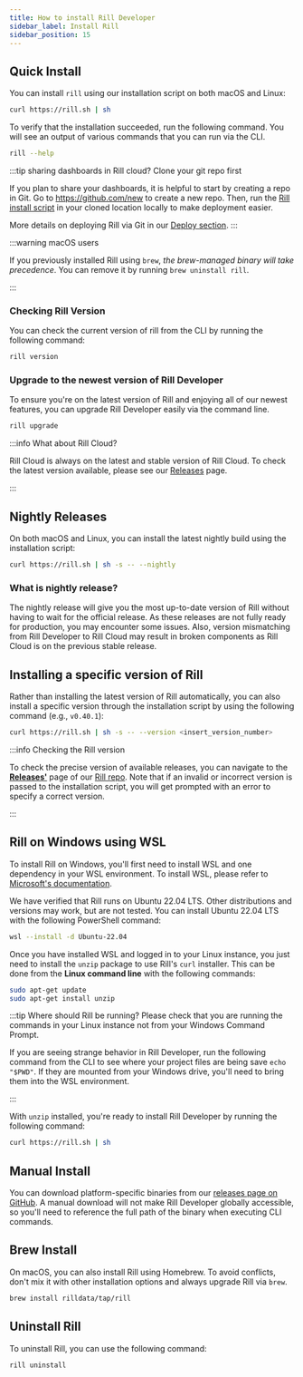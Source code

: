 ```yaml
---
title: How to install Rill Developer
sidebar_label: Install Rill
sidebar_position: 15
---
```


## Quick Install

You can install `rill` using our installation script on both macOS and Linux:

```bash
curl https://rill.sh | sh
```

To verify that the installation succeeded, run the following command. You will see an output of various commands that you can run via the CLI.
```bash
rill --help
```

:::tip sharing dashboards in Rill cloud? Clone your git repo first

If you plan to share your dashboards, it is helpful to start by creating a repo in Git. Go to https://github.com/new to create a new repo. Then, run the [Rill install script](/home/install#quick-install) in your cloned location locally to make deployment easier. 

More details on deploying Rill via Git in our [Deploy section](../deploy/deploy-dashboard/).
:::

:::warning macOS users

If you previously installed Rill using `brew`, *the brew-managed binary will take precedence*. You can remove it by running `brew uninstall rill`.

:::

### Checking Rill Version

You can check the current version of rill from the CLI by running the following command:
```bash
rill version
```

### Upgrade to the newest version of Rill Developer

To ensure you're on the latest version of Rill and enjoying all of our newest features, you can upgrade Rill Developer easily via the command line.

```bash
rill upgrade
```

:::info What about Rill Cloud?

Rill Cloud is always on the latest and stable version of Rill Cloud. To check the latest version available, please see our [Releases](https://github.com/rilldata/rill/releases) page.

:::

## Nightly Releases

On both macOS and Linux, you can install the latest nightly build using the installation script:
```bash
curl https://rill.sh | sh -s -- --nightly
```


### What is nightly release?
The nightly release will give you the most up-to-date version of Rill without having to wait for the official release. As these releases are not fully ready for production, you may encounter some issues. Also, version mismatching from Rill Developer to Rill Cloud may result in broken components as Rill Cloud is on the previous stable release. 


## Installing a specific version of Rill

Rather than installing the latest version of Rill automatically, you can also install a specific version through the installation script by using the following command (e.g., `v0.40.1`):
```bash
curl https://rill.sh | sh -s -- --version <insert_version_number>
```

:::info Checking the Rill version

To check the precise version of available releases, you can navigate to the [**Releases'**](https://github.com/rilldata/rill/releases) page of our [Rill repo](https://github.com/rilldata/rill). Note that if an invalid or incorrect version is passed to the installation script, you will get prompted with an error to specify a correct version.

:::

## Rill on Windows using WSL

To install Rill on Windows, you'll first need to install WSL and one dependency in your WSL environment. To install WSL, please refer to [Microsoft's documentation](https://learn.microsoft.com/en-us/windows/wsl/install).

We have verified that Rill runs on Ubuntu 22.04 LTS. Other distributions and versions may work, but are not tested. You can install Ubuntu 22.04 LTS with the following PowerShell command:
```bash
wsl --install -d Ubuntu-22.04
```

Once you have installed WSL and logged in to your Linux instance, you just need to install the `unzip` package to use Rill's `curl` installer. This can be done from the **Linux command line** with the following commands:
```bash
sudo apt-get update
sudo apt-get install unzip
```
:::tip Where should Rill be running? 
Please check that you are running the commands in your Linux instance not from your Windows Command Prompt. 

If you are seeing strange behavior in Rill Developer, run the following command from the CLI to see where your project files are being save `echo "$PWD"`. If they are mounted from your Windows drive, you'll need to bring them into the WSL environment. 

:::

With `unzip` installed, you're ready to install Rill Developer by running the following command:
```bash
curl https://rill.sh | sh
```

## Manual Install

You can download platform-specific binaries from our [releases page on GitHub](https://github.com/rilldata/rill/releases). A manual download will not make Rill Developer globally accessible, so you'll need to reference the full path of the binary when executing CLI commands.

## Brew Install

On macOS, you can also install Rill using Homebrew. To avoid conflicts, don't mix it with other installation options and always upgrade Rill via `brew`.
```bash
brew install rilldata/tap/rill 
```

## Uninstall Rill

To uninstall Rill, you can use the following command:
```bash
rill uninstall
```
